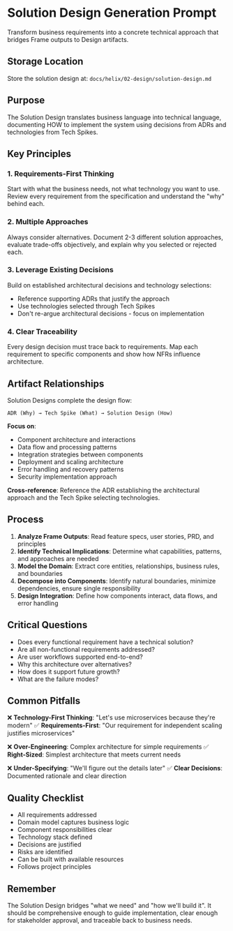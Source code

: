 # Solution Design Generation Prompt

Transform business requirements into a concrete technical approach that bridges Frame outputs to Design artifacts.

## Storage Location

Store the solution design at: `docs/helix/02-design/solution-design.md`

## Purpose

The Solution Design translates business language into technical language, documenting HOW to implement the system using decisions from ADRs and technologies from Tech Spikes.

## Key Principles

### 1. Requirements-First Thinking
Start with what the business needs, not what technology you want to use. Review every requirement from the specification and understand the "why" behind each.

### 2. Multiple Approaches
Always consider alternatives. Document 2-3 different solution approaches, evaluate trade-offs objectively, and explain why you selected or rejected each.

### 3. Leverage Existing Decisions
Build on established architectural decisions and technology selections:
- Reference supporting ADRs that justify the approach
- Use technologies selected through Tech Spikes
- Don't re-argue architectural decisions - focus on implementation

### 4. Clear Traceability
Every design decision must trace back to requirements. Map each requirement to specific components and show how NFRs influence architecture.

## Artifact Relationships

Solution Designs complete the design flow:

```
ADR (Why) → Tech Spike (What) → Solution Design (How)
```

**Focus on**:
- Component architecture and interactions
- Data flow and processing patterns
- Integration strategies between components
- Deployment and scaling architecture
- Error handling and recovery patterns
- Security implementation approach

**Cross-reference**: Reference the ADR establishing the architectural approach and the Tech Spike selecting technologies.

## Process

1. **Analyze Frame Outputs**: Read feature specs, user stories, PRD, and principles
2. **Identify Technical Implications**: Determine what capabilities, patterns, and approaches are needed
3. **Model the Domain**: Extract core entities, relationships, business rules, and boundaries
4. **Decompose into Components**: Identify natural boundaries, minimize dependencies, ensure single responsibility
5. **Design Integration**: Define how components interact, data flows, and error handling

## Critical Questions

- Does every functional requirement have a technical solution?
- Are all non-functional requirements addressed?
- Are user workflows supported end-to-end?
- Why this architecture over alternatives?
- How does it support future growth?
- What are the failure modes?

## Common Pitfalls

❌ **Technology-First Thinking**: "Let's use microservices because they're modern"
✅ **Requirements-First**: "Our requirement for independent scaling justifies microservices"

❌ **Over-Engineering**: Complex architecture for simple requirements
✅ **Right-Sized**: Simplest architecture that meets current needs

❌ **Under-Specifying**: "We'll figure out the details later"
✅ **Clear Decisions**: Documented rationale and clear direction

## Quality Checklist

- All requirements addressed
- Domain model captures business logic
- Component responsibilities clear
- Technology stack defined
- Decisions are justified
- Risks are identified
- Can be built with available resources
- Follows project principles

## Remember

The Solution Design bridges "what we need" and "how we'll build it". It should be comprehensive enough to guide implementation, clear enough for stakeholder approval, and traceable back to business needs.
